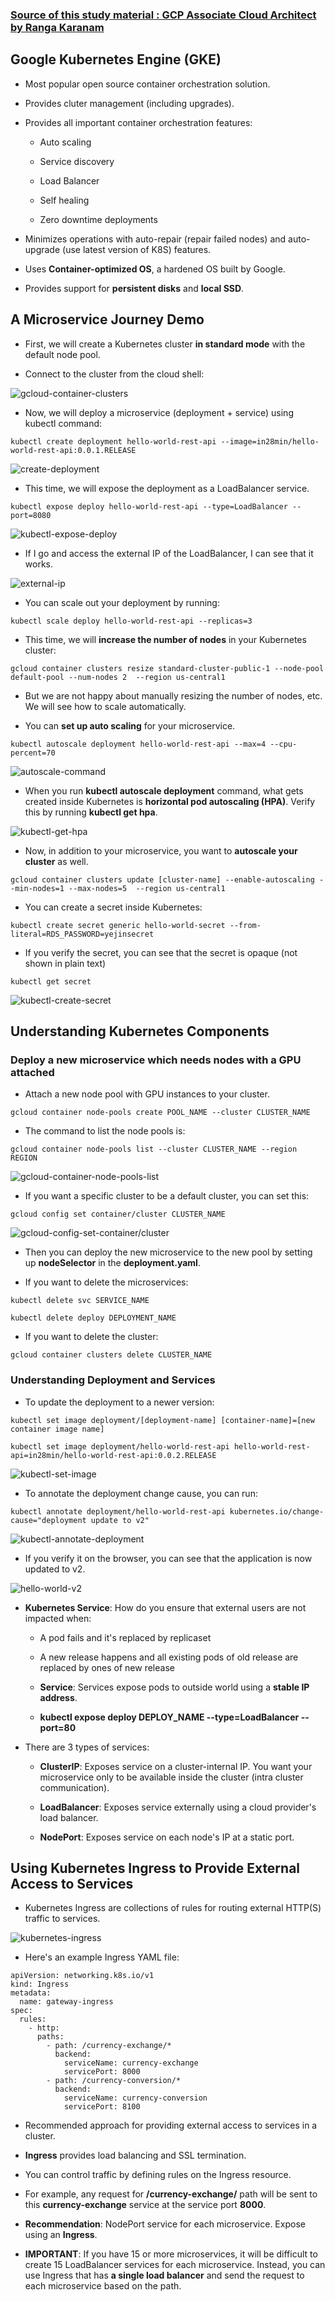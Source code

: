 ### [Source of this study material : GCP Associate Cloud Architect by Ranga Karanam](https://www.udemy.com/course/google-cloud-professional-cloud-architect-certification/)

## Google Kubernetes Engine (GKE)

- Most popular open source container orchestration solution.


- Provides cluter management (including upgrades).


- Provides all important container orchestration features:

  - Auto scaling

  - Service discovery

  - Load Balancer

  - Self healing

  - Zero downtime deployments


- Minimizes operations with auto-repair (repair failed nodes) and auto-upgrade (use latest version of K8S) features.


- Uses **Container-optimized OS**, a hardened OS built by Google.


- Provides support for **persistent disks** and **local SSD**.


## A Microservice Journey Demo

- First, we will create a Kubernetes cluster **in standard mode** with the default node pool.


- Connect to the cluster from the cloud shell:


![gcloud-container-clusters](/GCP_pictures/Study-logs/gke-kubernetes-journey/gcloud-container-clusters.PNG "gcloud container clusters")


- Now, we will deploy a microservice (deployment + service) using kubectl command:


```
kubectl create deployment hello-world-rest-api --image=in28min/hello-world-rest-api:0.0.1.RELEASE
```


![create-deployment](/GCP_pictures/Study-logs/gke-kubernetes-journey/create-deployment.PNG "Create a deployment")


- This time, we will expose the deployment as a LoadBalancer service.


```
kubectl expose deploy hello-world-rest-api --type=LoadBalancer --port=8080
```


![kubectl-expose-deploy](/GCP_pictures/Study-logs/gke-kubernetes-journey/kubectl-expose-deploy.PNG "kubectl expose deploy")


- If I go and access the external IP of the LoadBalancer, I can see that it works.


![external-ip](/GCP_pictures/Study-logs/gke-kubernetes-journey/external-ip.PNG "External IP")


- You can scale out your deployment by running:


```
kubectl scale deploy hello-world-rest-api --replicas=3
```


- This time, we will **increase the number of nodes** in your Kubernetes cluster:


```
gcloud container clusters resize standard-cluster-public-1 --node-pool default-pool --num-nodes 2  --region us-central1
```


- But we are not happy about manually resizing the number of nodes, etc. We will see how to scale automatically.


- You can **set up auto scaling** for your microservice.


```
kubectl autoscale deployment hello-world-rest-api --max=4 --cpu-percent=70
```


![autoscale-command](/GCP_pictures/Study-logs/gke-kubernetes-journey/autoscale-command.PNG "autoscale command")


- When you run **kubectl autoscale deployment** command, what gets created inside Kubernetes is **horizontal pod autoscaling (HPA)**. Verify this by running **kubectl get hpa**.


![kubectl-get-hpa](/GCP_pictures/Study-logs/gke-kubernetes-journey/kubectl-get-hpa.PNG "kubectl get hpa")


- Now, in addition to your microservice, you want to **autoscale your cluster** as well.


```
gcloud container clusters update [cluster-name] --enable-autoscaling --min-nodes=1 --max-nodes=5  --region us-central1
```


- You can create a secret inside Kubernetes:


```
kubectl create secret generic hello-world-secret --from-literal=RDS_PASSWORD=yejinsecret
```


- If you verify the secret, you can see that the secret is opaque (not shown in plain text)


```
kubectl get secret
```


![kubectl-create-secret](/GCP_pictures/Study-logs/gke-kubernetes-journey/kubectl-create-secret.PNG "kubectl create secret")



## Understanding Kubernetes Components

### Deploy a new microservice which needs nodes with a GPU attached

- Attach a new node pool with GPU instances to your cluster.


```
gcloud container node-pools create POOL_NAME --cluster CLUSTER_NAME
```

- The command to list the node pools is:


```
gcloud container node-pools list --cluster CLUSTER_NAME --region REGION
```


![gcloud-container-node-pools-list](/GCP_pictures/Study-logs/gke-kubernetes-journey/gcloud-container-node-pools-list.PNG "gcloud container node-pools list --cluster")


- If you want a specific cluster to be a default cluster, you can set this:


```
gcloud config set container/cluster CLUSTER_NAME
```


![gcloud-config-set-container/cluster](/GCP_pictures/Study-logs/gke-kubernetes-journey/gcloud-config-set-container-cluster.PNG "gcloud config set container/cluster CLUSTER_NAME")


- Then you can deploy the new microservice to the new pool by setting up **nodeSelector** in the **deployment.yaml**.


- If you want to delete the microservices:


```
kubectl delete svc SERVICE_NAME
```


```
kubectl delete deploy DEPLOYMENT_NAME
```


- If you want to delete the cluster:


```
gcloud container clusters delete CLUSTER_NAME
```


### Understanding Deployment and Services

- To update the deployment to a newer version:


```
kubectl set image deployment/[deployment-name] [container-name]=[new container image name]
```

```
kubectl set image deployment/hello-world-rest-api hello-world-rest-api=in28min/hello-world-rest-api:0.0.2.RELEASE
```


![kubectl-set-image](/GCP_pictures/Study-logs/gke-kubernetes-journey/kubectl-set-image.PNG "kubectl set image")



- To annotate the deployment change cause, you can run:


```
kubectl annotate deployment/hello-world-rest-api kubernetes.io/change-cause="deployment update to v2"
```


![kubectl-annotate-deployment](/GCP_pictures/Study-logs/gke-kubernetes-journey/kubectl-annotate-deployment.PNG "kubectl annotate deployment")


- If you verify it on the browser, you can see that the application is now updated to v2.


![hello-world-v2](/GCP_pictures/Study-logs/gke-kubernetes-journey/hello-world-v2.PNG "hello world v2")


- **Kubernetes Service**: How do you ensure that external users are not impacted when:

  - A pod fails and it's replaced by replicaset

  - A new release happens and all existing pods of old release are replaced by ones of new release

  - **Service**: Services expose pods to outside world using a **stable IP address**.

  - **kubectl expose deploy DEPLOY_NAME --type=LoadBalancer --port=80**


- There are 3 types of services:

  - **ClusterIP**: Exposes service on a cluster-internal IP. You want your microservice only to be available inside the cluster (intra cluster communication).

  - **LoadBalancer**: Exposes service externally using a cloud provider's load balancer.

  - **NodePort**: Exposes service on each node's IP at a static port.



## Using Kubernetes Ingress to Provide External Access to Services

- Kubernetes Ingress are collections of rules for routing external HTTP(S) traffic to services. 


![kubernetes-ingress](/GCP_pictures/Study-logs/gke-kubernetes-journey/kubernetes-ingress.PNG "Kubernetes Ingress")


- Here's an example Ingress YAML file:


```
apiVersion: networking.k8s.io/v1
kind: Ingress
metadata:
  name: gateway-ingress
spec:
  rules:
    - http:
      paths:
        - path: /currency-exchange/*
          backend:
            serviceName: currency-exchange
            servicePort: 8000
        - path: /currency-conversion/*
          backend:
            serviceName: currency-conversion
            servicePort: 8100
```


- Recommended approach for providing external access to services in a cluster.


- **Ingress** provides load balancing and SSL termination.


- You can control traffic by defining rules on the Ingress resource.


- For example, any request for **/currency-exchange/** path will be sent to this **currency-exchange** service at the service port **8000**.


- **Recommendation**: NodePort service for each microservice. Expose using an **Ingress**.


- **IMPORTANT**: If you have 15 or more microservices, it will be difficult to create 15 LoadBalancer services for each microservice. Instead, you can use Ingress that has **a single load balancer** and send the request to each microservice based on the path.


